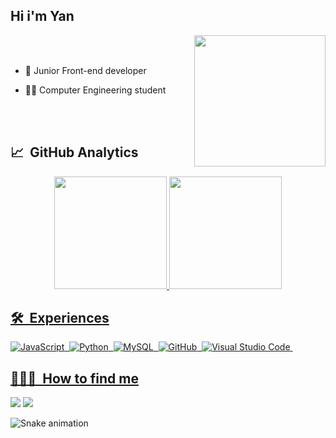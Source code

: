## Hi i'm Yan

<img align="right" img src="https://i.picasion.com/pic92/e86cb7c4d2cfa52186bbfb765253555e.gif" width="210"/>

<br><br>

- 🦝 Junior Front-end developer

- 🧑‍💻 Computer Engineering student

<br><br> 

## 📈 &nbsp;GitHub Analytics
<div align="center">
  <a href="https://github.com/yanmathzz">
  <img height="180em" src="https://github-readme-stats.vercel.app/api?username=yanmathzz&show_icons=true&theme=ocean_dark&include_all_commits=true&count_private=true"/>
  <img height="180em" src="https://github-readme-stats.vercel.app/api/top-langs/?username=yanmathzz&layout=compact&langs_count=7&theme=ocean_dark"/>
</div>

## 🛠 &nbsp;Experiences
![JavaScript](https://img.shields.io/badge/-JavaScript-05122A?style=flat&logo=javascript)&nbsp;
![Python](https://img.shields.io/badge/-python-05122A?style=flat&logo=python)&nbsp;
![MySQL](https://img.shields.io/badge/-MySQL-05122A?style=flat&logo=MySQL)&nbsp;
![GitHub](https://img.shields.io/badge/-GitHub-05122A?style=flat&logo=github)&nbsp;
![Visual Studio Code](https://img.shields.io/badge/-Visual%20Studio%20Code-05122A?style=flat&logo=visual-studio-code&logoColor=007ACC)&nbsp;

 ## 👨🏽‍💻 &nbsp;How to find me
<div> 
  <a href = "mailto:ymatheus706@gmail.com"><img src="https://img.shields.io/badge/-Gmail-%23333?style=for-the-badge&logo=gmail&logoColor=white" target="_blank"></a>
  <a href="https://www.linkedin.com/in/yan-matheus-361b6b235/" target="_blank"><img src="https://img.shields.io/badge/-LinkedIn-%230077B5?style=for-the-badge&logo=linkedin&logoColor=white" target="_blank"></a> 
  
  ![Snake animation](https://github.com/yanmathzz/rafaballerini/blob/output/github-contribution-grid-snake.svg)
 
</div>
